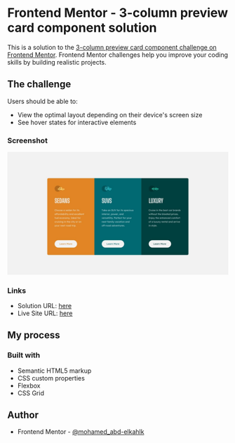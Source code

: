 # Frontend Mentor - 3-column preview card component solution

This is a solution to the [3-column preview card component challenge on Frontend Mentor](https://www.frontendmentor.io/challenges/3column-preview-card-component-pH92eAR2-). Frontend Mentor challenges help you improve your coding skills by building realistic projects. 



## The challenge

Users should be able to:

- View the optimal layout depending on their device's screen size
- See hover states for interactive elements

### Screenshot

![](design/desktop-design.jpg)

### Links

- Solution URL: [here](https://www.frontendmentor.io/solutions/3columnpreviewcardcomponentmain-KpgBQNbDWt)
- Live Site URL: [ here](https://mohamed-abd-elkahlk.github.io/3-column-preview-card-component-main/)

## My process

### Built with

- Semantic HTML5 markup
- CSS custom properties
- Flexbox
- CSS Grid



## Author

- Frontend Mentor - [@mohamed_abd-elkahlk](https://www.frontendmentor.io/profile/mohamed-abd-elkahlk)


